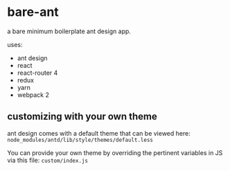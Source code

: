 # bare-ant
a bare minimum boilerplate ant design app.

uses:
* ant design
* react
* react-router 4
* redux
* yarn
* webpack 2

## customizing with your own theme

ant design comes with a default theme that can be viewed here:
`node_modules/antd/lib/style/themes/default.less`

You can provide your own theme by overriding the pertinent variables in JS via this file:
`custom/index.js`